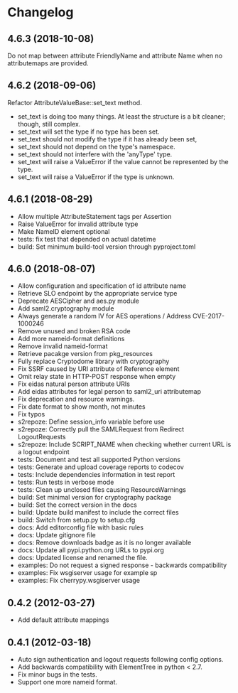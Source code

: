 # Changelog

## 4.6.3 (2018-10-08)

Do not map between attribute FriendlyName and attribute Name when no
attributemaps are provided.

## 4.6.2 (2018-09-06)

Refactor AttributeValueBase::set_text method.

- set_text is doing too many things. At least the structure is a bit cleaner;
  though, still complex.
- set_text will set the type if no type has been set.
- set_text should not modify the type if it has already been set,
- set_text should not depend on the type's namespace.
- set_text should not interfere with the 'anyType' type.
- set_text will raise a ValueError if the value cannot be represented by the
  type.
- set_text will raise a ValueError if the type is unknown.

## 4.6.1 (2018-08-29)

- Allow multiple AttributeStatement tags per Assertion
- Raise ValueError for invalid attribute type
- Make NameID element optional
- tests: fix test that depended on actual datetime
- build: Set minimum build-tool version through pyproject.toml

## 4.6.0 (2018-08-07)

- Allow configuration and specification of id attribute name
- Retrieve SLO endpoint by the appropriate service type
- Deprecate AESCipher and aes.py module
- Add saml2.cryptography module
- Always generate a random IV for AES operations / Address CVE-2017-1000246
- Remove unused and broken RSA code
- Add more nameid-format definitions
- Remove invalid nameid-format
- Retrieve pacakge version from pkg_resources
- Fully replace Cryptodome library with cryptography
- Fix SSRF caused by URI attribute of Reference element
- Omit relay state in HTTP-POST response when empty
- Fix eidas natural person attribute URIs
- Add eidas attributes for legal person to saml2_uri attributemap
- Fix deprecation and resource warnings.
- Fix date format to show month, not minutes
- Fix typos
- s2repoze: Define session_info variable before use
- s2repoze: Correctly pull the SAMLRequest from Redirect LogoutRequests
- s2repoze: Include SCRIPT_NAME when checking whether current URL is a logout endpoint
- tests: Document and test all supported Python versions
- tests: Generate and upload coverage reports to codecov
- tests: Include dependencies information in test report
- tests: Run tests in verbose mode
- tests: Clean up unclosed files causing ResourceWarnings
- build: Set minimal version for cryptography package
- build: Set the correct version in the docs
- build: Update build manifest to include the correct files
- build: Switch from setup.py to setup.cfg
- docs: Add editorconfig file with basic rules
- docs: Update gitignore file
- docs: Remove downloads badge as it is no longer available
- docs: Update all pypi.python.org URLs to pypi.org
- docs: Updated license and renamed the file.
- examples: Do not request a signed response - backwards compatibility
- examples: Fix wsgiserver usage for example sp
- examples: Fix cherrypy.wsgiserver usage

## 0.4.2 (2012-03-27)

- Add default attribute mappings

## 0.4.1 (2012-03-18)

- Auto sign authentication and logout requests following config options.
- Add backwards compatibility with ElementTree in python < 2.7.
- Fix minor bugs in the tests.
- Support one more nameid format.
